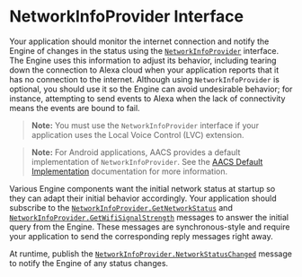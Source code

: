 # NetworkInfoProvider Interface

Your application should monitor the internet connection and notify the Engine of changes in the status using the [`NetworkInfoProvider`](https://alexa.github.io/alexa-auto-sdk/docs/aasb/core/NetworkInfoProvider/index.html) interface. The Engine uses this information to adjust its behavior, including tearing down the connection to Alexa cloud when your application reports that it has no connection to the internet. Although using `NetworkInfoProvider` is optional, you should use it so the Engine can avoid undesirable behavior; for instance, attempting to send events to Alexa when the lack of connectivity means the events are bound to fail.

>**Note:** You must use the `NetworkInfoProvider` interface if your application uses the Local Voice Control (LVC) extension.

> **Note:** For Android applications, AACS provides a default implementation of `NetworkInfoProvider`. See the [AACS Default Implementation](https://alexa.github.io/alexa-auto-sdk/docs/android/aacs/#default-platform-implementation) documentation for more information.

Various Engine components want the initial network status at startup so they can adapt their initial behavior accordingly. Your application should subscribe to the [`NetworkInfoProvider.GetNetworkStatus`](https://alexa.github.io/alexa-auto-sdk/docs/aasb/core/NetworkInfoProvider/index.html#getnetworkstatus) and [`NetworkInfoProvider.GetWifiSignalStrength`](https://alexa.github.io/alexa-auto-sdk/docs/aasb/core/NetworkInfoProvider/index.html#getwifisignalstrength) messages to answer the initial query from the Engine. These messages are synchronous-style and require your application to send the corresponding reply messages right away. 

At runtime, publish the [`NetworkInfoProvider.NetworkStatusChanged`](https://alexa.github.io/alexa-auto-sdk/docs/aasb/core/NetworkInfoProvider/index.html#networkstatuschanged) message to notify the Engine of any status changes.